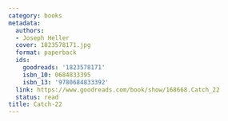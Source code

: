 ```yaml
---
category: books
metadata:
  authors:
  - Joseph Heller
  cover: 1823578171.jpg
  format: paperback
  ids:
    goodreads: '1823578171'
    isbn_10: 0684833395
    isbn_13: '9780684833392'
  link: https://www.goodreads.com/book/show/168668.Catch_22
  status: read
title: Catch-22
---
```

